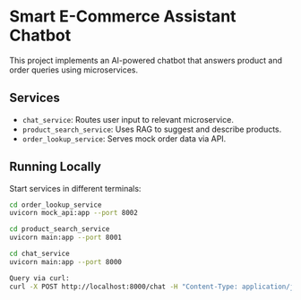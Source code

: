 # Smart E-Commerce Assistant Chatbot

This project implements an AI-powered chatbot that answers product and order queries using microservices.

## Services

- `chat_service`: Routes user input to relevant microservice.
- `product_search_service`: Uses RAG to suggest and describe products.
- `order_lookup_service`: Serves mock order data via API.

## Running Locally

Start services in different terminals:

```bash
cd order_lookup_service
uvicorn mock_api:app --port 8002

cd product_search_service
uvicorn main:app --port 8001

cd chat_service
uvicorn main:app --port 8000

Query via curl:
curl -X POST http://localhost:8000/chat -H "Content-Type: application/json" -d '{"query": "What are the top-rated guitar strings?"}'
